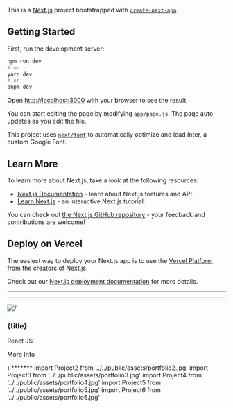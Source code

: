 This is a [Next.js](https://nextjs.org/) project bootstrapped with [`create-next-app`](https://github.com/vercel/next.js/tree/canary/packages/create-next-app).

## Getting Started

First, run the development server:

```bash
npm run dev
# or
yarn dev
# or
pnpm dev
```

Open [http://localhost:3000](http://localhost:3000) with your browser to see the result.

You can start editing the page by modifying `app/page.js`. The page auto-updates as you edit the file.

This project uses [`next/font`](https://nextjs.org/docs/basic-features/font-optimization) to automatically optimize and load Inter, a custom Google Font.

## Learn More

To learn more about Next.js, take a look at the following resources:

- [Next.js Documentation](https://nextjs.org/docs) - learn about Next.js features and API.
- [Learn Next.js](https://nextjs.org/learn) - an interactive Next.js tutorial.

You can check out [the Next.js GitHub repository](https://github.com/vercel/next.js/) - your feedback and contributions are welcome!

## Deploy on Vercel

The easiest way to deploy your Next.js app is to use the [Vercel Platform](https://vercel.com/new?utm_medium=default-template&filter=next.js&utm_source=create-next-app&utm_campaign=create-next-app-readme) from the creators of Next.js.

Check out our [Next.js deployment documentation](https://nextjs.org/docs/deployment) for more details.


******
<ProjectItem title='Sidebar Nav'
               backgroundImg={Project1}
               projectUrl='/portfolio1'
              />
              <ProjectItem title='Personal Portfolio using React'
               backgroundImg={Project2}
               projectUrl='/portfolio1'
              />
              <ProjectItem title='Personal Portfolio using NextJs'
               backgroundImg= {Project3}
               projectUrl='/portfolio1'
              />
              <ProjectItem title='E-Commerce Website'
               backgroundImg={Project4}
               projectUrl='/portfolio1'
              />
              <ProjectItem title='Social Media Clone'
               backgroundImg={Project5}
               projectUrl='/portfolio1'
              />
              <ProjectItem title='MERN-Auth'
               backgroundImg={Project6}
               projectUrl='/portfolio1'
              />
********
 <div className=' relative flex items-center justify-center h-auto w-full rounded-xl p-4 group hover:bg-slate-500'>
                <Image className=' rounded-xl group-hover:opacity-10' src={backgroundImg} alt='/' />
                <div className=' hidden group-hover:block absolute top-[50%] left-[50%] translate-x-[-50%] translate-y-[-50%]'>
                    <h3 className=' text-2xl text-white tracking-wider text-center'>{title}</h3>
                    <p className=' pt-2 pb-4 text-white'>React JS</p>
                    <Link href={ProjectUrl}>
                        <p className=' text-center py-3 rounded-lg bg-white font-bold text-lg cursor-pointer'>More Info</p>
                    </Link>
                </div>
              </div>
  )
  *******
  import Project2 from '../../public/assets/portfolio2.jpg'
import Project3 from '../../public/assets/portfolio3.jpg'
import Project4 from '../../public/assets/portfolio4.jpg'
import Project5 from '../../public/assets/portfolio5.jpg'
import Project6 from '../../public/assets/portfolio6.jpg'
